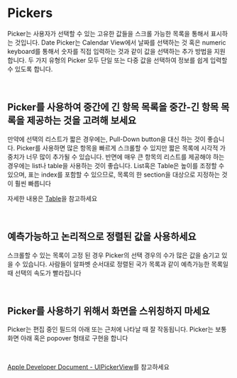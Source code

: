 # Pickers

Picker는 사용자가 선택할 수 있는 고유한 값들을 스크롤 가능한 목록을 통해서 표시하는 것입니다. Date Picker는 Calendar View에서 날짜를 선택하는 것 혹은 numeric keyboard를 통해서 숫자를 직접 입력하는 것과 같이 값을 선택하는 추가 방법을 지원합니다. 두 가지 유형의 Picker 모두 단일 또는 다중 값을 선택하여 정보를 쉽게 입력할 수 있도록 합니다.

<br>

## Picker를 사용하여 중간에 긴 항목 목록을 중간-긴 항목 목록을 제공하는 것을 고려해 보세요

만약에 선택의 리스트가 짧은 경우에는, Pull-Down button을 대신 하는 것이 좋습니다. Picker를 사용하면 많은 항목을 빠르게 스크롤할 수 있지만 짧은 목록에 시각적 가중치가 너무 많이 추가될 수 있습니다. 반면에 매우 큰 항목의 리스트를 제공해야 하는 경우에는 list나 table을 사용하는 것이 좋습니다. List혹은 Table은 높이를 조정할 수 있으며, 표는 index를 포함할 수 있으므로, 목록의 한 section을 대상으로 지정하는 것이 훨씬 빠릅니다

자세한 내용은 [Table](https://developer.apple.com/design/human-interface-guidelines/ios/views/tables/)을 참고하세요

<br>

## 예측가능하고 논리적으로 정렬된 값을 사용하세요

스크롤할 수 있는 목록이 고정 된 경우 Picker의 선택 경우의 수가 많은 값을 숨기고 있을 수 있습니다. 사람들이 알파벳 순서대로 정렬된 국가 목록과 같이 예측가능한 목록일 때 선택의 속도가 빨라집니다

<br>

## Picker를 사용하기 위해서 화면을 스위칭하지 마세요

Picker는 편집 중인 필드의 아래 또는 근처에 나타날 때 잘 작동됩니다. Picker는 보통 화면 아래 혹은 popover 형태로 구현을 합니다

<br>


[Apple Developer Document - UIPickerView](https://developer.apple.com/documentation/uikit/uipickerview)를 참고하세요